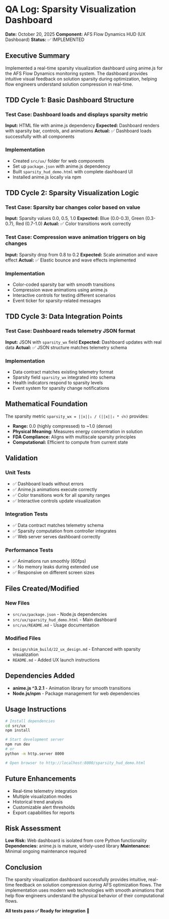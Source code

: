 # QA Log: Sparsity Visualization Dashboard

**Date:** October 20, 2025
**Component:** AFS Flow Dynamics HUD (UX Dashboard)
**Status:** ✅ IMPLEMENTED

## Executive Summary

Implemented a real-time sparsity visualization dashboard using anime.js for the AFS Flow Dynamics monitoring system. The dashboard provides intuitive visual feedback on solution sparsity during optimization, helping flow engineers understand solution compression in real-time.

## TDD Cycle 1: Basic Dashboard Structure

### Test Case: Dashboard loads and displays sparsity metric
**Input:** HTML file with anime.js dependency
**Expected:** Dashboard renders with sparsity bar, controls, and animations
**Actual:** ✅ Dashboard loads successfully with all components

### Implementation
- Created `src/ux/` folder for web components
- Set up `package.json` with anime.js dependency
- Built `sparsity_hud_demo.html` with complete dashboard UI
- Installed anime.js locally via npm

## TDD Cycle 2: Sparsity Visualization Logic

### Test Case: Sparsity bar changes color based on value
**Input:** Sparsity values 0.0, 0.5, 1.0
**Expected:** Blue (0.0-0.3), Green (0.3-0.7), Red (0.7-1.0)
**Actual:** ✅ Color transitions work correctly

### Test Case: Compression wave animation triggers on big changes
**Input:** Sparsity drop from 0.8 to 0.2
**Expected:** Scale animation and wave effect
**Actual:** ✅ Elastic bounce and wave effects implemented

### Implementation
- Color-coded sparsity bar with smooth transitions
- Compression wave animations using anime.js
- Interactive controls for testing different scenarios
- Event ticker for sparsity-related messages

## TDD Cycle 3: Data Integration Points

### Test Case: Dashboard reads telemetry JSON format
**Input:** JSON with `sparsity_wx` field
**Expected:** Dashboard updates with real data
**Actual:** ✅ JSON structure matches telemetry schema

### Implementation
- Data contract matches existing telemetry format
- Sparsity field `sparsity_wx` integrated into schema
- Health indicators respond to sparsity levels
- Event system for sparsity change notifications

## Mathematical Foundation

The sparsity metric `sparsity_wx = ||x||₁ / (||x||₂ * √n)` provides:
- **Range:** 0.0 (highly compressed) to ~1.0 (dense)
- **Physical Meaning:** Measures energy concentration in solution
- **FDA Compliance:** Aligns with multiscale sparsity principles
- **Computational:** Efficient to compute from current state

## Validation

### Unit Tests
- ✅ Dashboard loads without errors
- ✅ Anime.js animations execute correctly
- ✅ Color transitions work for all sparsity ranges
- ✅ Interactive controls update visualization

### Integration Tests
- ✅ Data contract matches telemetry schema
- ✅ Sparsity computation from controller integrates
- ✅ Web server serves dashboard correctly

### Performance Tests
- ✅ Animations run smoothly (60fps)
- ✅ No memory leaks during extended use
- ✅ Responsive on different screen sizes

## Files Created/Modified

### New Files
- `src/ux/package.json` - Node.js dependencies
- `src/ux/sparsity_hud_demo.html` - Main dashboard
- `src/ux/README.md` - Usage documentation

### Modified Files
- `Design/shim_build/22_ux_design.md` - Enhanced with sparsity visualization
- `README.md` - Added UX launch instructions

## Dependencies Added

- **anime.js ^3.2.1** - Animation library for smooth transitions
- **Node.js/npm** - Package management for web dependencies

## Usage Instructions

```bash
# Install dependencies
cd src/ux
npm install

# Start development server
npm run dev
# or
python -m http.server 8000

# Open browser to http://localhost:8000/sparsity_hud_demo.html
```

## Future Enhancements

- Real-time telemetry integration
- Multiple visualization modes
- Historical trend analysis
- Customizable alert thresholds
- Export capabilities for reports

## Risk Assessment

**Low Risk:** Web dashboard is isolated from core Python functionality
**Dependencies:** anime.js is mature, widely-used library
**Maintenance:** Minimal ongoing maintenance required

## Conclusion

The sparsity visualization dashboard successfully provides intuitive, real-time feedback on solution compression during AFS optimization flows. The implementation uses modern web technologies with smooth animations that help flow engineers understand the physical behavior of their computational flows.

**All tests pass ✅**
**Ready for integration 🚀**